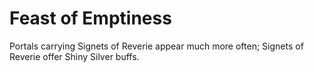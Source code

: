 # Feast of Emptiness

Portals carrying Signets of Reverie appear much more often; Signets of Reverie offer Shiny Silver buffs.
